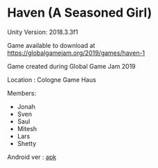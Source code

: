 # Haven (A Seasoned Girl)

Unity Version: 2018.3.3f1

Game available to download at https://globalgamejam.org/2019/games/haven-1

Game created during Global Game Jam 2019

Location : Cologne Game Haus

Members:
* Jonah
* Sven
* Saul
* Mitesh
* Lars
* Shetty



Android ver : [apk](https://github.com/sachinsshetty/haven/blob/master/releases/android/release1.apk) 
